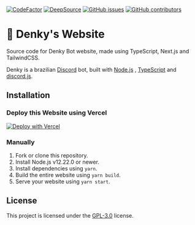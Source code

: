 [![CodeFactor](https://www.codefactor.io/repository/github/denkylabs/denkybot-website/badge)](https://www.codefactor.io/repository/github/denkylabs/denkybot-website) [![DeepSource](https://deepsource.io/gh/denkylabs/denkybot-website.svg/?label=active+issues&show_trend=true&token=li0amA4CZ6QMWV4mp9KbR2IU)](https://deepsource.io/gh/denkylabs/denkybot-website/?ref=repository-badge) [![GitHub issues](https://img.shields.io/github/issues/denkylabs/denkybot-website.svg)](https://GitHub.com/denkylabs/denkybot-website/issues/) [![GitHub contributors](https://badgen.net/github/contributors/denkylabs/denkybot-website)](https://GitHub.com/denkylabs/denkybot-website/graphs/contributors/)

# 🚀 Denky's Website

Source code for Denky Bot website, made using TypeScript, Next.js and TailwindCSS.

Denky is a brazilian [Discord](https://discord.com) bot, built with [Node.js](https://nodejs.org)
, [TypeScript](https://www.typescriptlang.org/) and [discord.js](https://discord.js.org).

## Installation

### Deploy this Website using Vercel

[![Deploy with Vercel](https://vercel.com/button)](https://vercel.com/new/clone?repository-url=https://github.com/denkylabs/bot.denkylabs.com)

### Manually

1. Fork or clone this repository.
2. Install Node.js v12.22.0 or newer.
3. Install dependencies using `yarn`.
4. Build the entire website using `yarn build`.
5. Serve your website using `yarn start`.

## License

This project is licensed under the [GPL-3.0](LICENSE) license.
